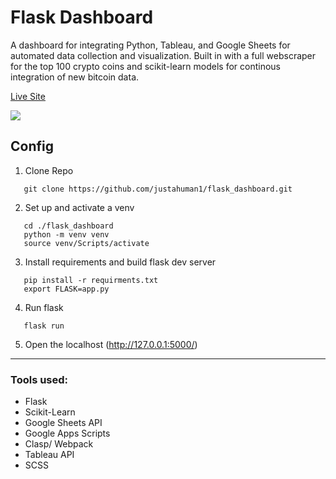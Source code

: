 # Flask Dashboard

A dashboard for integrating Python, Tableau, and Google Sheets for automated data collection and visualization. Built in with a full webscraper for the top 100 crypto coins and scikit-learn models for continous integration of new bitcoin data.

[Live Site](https://scm315-honors-app-prod.herokuapp.com)


<img src="https://i.imgur.com/yiFsbRE.jpg"/>

## Config
  1) Clone Repo
  ```
     git clone https://github.com/justahuman1/flask_dashboard.git
  ```
  2) Set up and activate a venv
  ```
     cd ./flask_dashboard
     python -m venv venv
     source venv/Scripts/activate
  ```
  3) Install requirements and build flask dev server
  ```
     pip install -r requirments.txt
     export FLASK=app.py
  ```
  4) Run flask
  ```
     flask run
  ```
  5) Open the localhost (http://127.0.0.1:5000/)

<hr/>

### Tools used:
* Flask
* Scikit-Learn
* Google Sheets API
* Google Apps Scripts
* Clasp/ Webpack
* Tableau API
* SCSS
